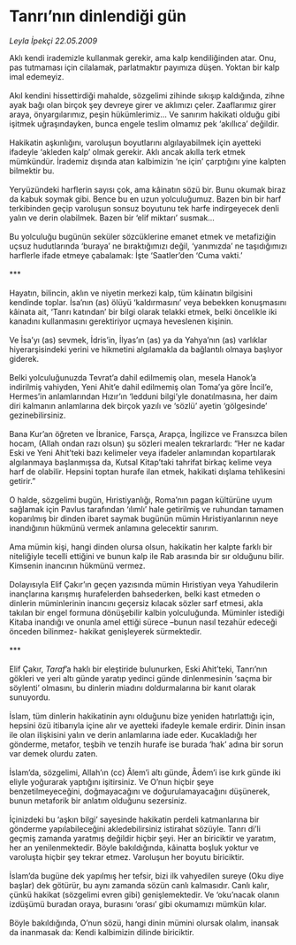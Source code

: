 # Tanrı’nın dinlendiği gün

*Leyla İpekçi 22.05.2009*

<div class="taraf_structure_2col_1zq">
<div class="margen_n">



 <p>Aklı kendi irademizle kullanmak gerekir, ama kalp kendiliğinden atar. Onu, pas tutmaması için cilalamak, parlatmaktır payımıza düşen. Yoktan bir kalp imal edemeyiz. <br/><br/>Akıl kendini hissettirdiği mahalde, sözgelimi zihinde sıkışıp kaldığında, zihne ayak bağı olan birçok şey devreye girer ve aklımızı çeler. Zaaflarımız girer araya, önyargılarımız, peşin hükümlerimiz... Ve sanırım hakikati olduğu gibi işitmek uğraşındayken, bunca engele teslim olmamız pek ‘akıllıca’ değildir. <br/><br/>Hakikatin aşkınlığını, varoluşun boyutlarını algılayabilmek için ayetteki ifadeyle ‘akleden kalp’ olmak gerekir. Aklı ancak akılla terk etmek mümkündür. İrademiz dışında atan kalbimizin ‘ne için’ çarptığını yine kalpten bilmektir bu. <br/><br/>Yeryüzündeki harflerin sayısı çok, ama kâinatın sözü bir. Bunu okumak biraz da kabuk soymak gibi. Bence bu en uzun yolculuğumuz. Bazen bin bir harf terkibinden geçip varoluşun sonsuz boyutunu tek harfe indirgeyecek denli yalın ve derin olabilmek. Bazen bir ‘elif miktarı’ susmak... <br/><br/>Bu yolculuğu bugünün seküler sözcüklerine emanet etmek ve metafiziğin uçsuz hudutlarında ‘buraya’ ne bıraktığımızı değil, ‘yanımızda’ ne taşıdığımızı harflerle ifade etmeye çabalamak: İşte ‘Saatler’den ‘Cuma vakti.’ <br/><br/>*** <br/><br/>Hayatın, bilincin, aklın ve niyetin merkezi kalp, tüm kâinatın bilgisini kendinde toplar. İsa’nın (as) ölüyü ‘kaldırmasını’ veya bebekken konuşmasını kâinata ait, ‘Tanrı katından’ bir bilgi olarak telakki etmek, belki öncelikle iki kanadını kullanmasını gerektiriyor uçmaya heveslenen kişinin. <br/><br/>Ve İsa’yı (as) sevmek, İdris’in, İlyas’ın (as) ya da Yahya’nın (as) varlıklar hiyerarşisindeki yerini ve hikmetini algılamakla da bağlantılı olmaya başlıyor giderek. <br/><br/>Belki yolculuğunuzda Tevrat’a dahil edilmemiş olan, mesela Hanok’a indirilmiş vahiyden, Yeni Ahit’e dahil edilmemiş olan Toma’ya göre İncil’e, Hermes’in anlamlarından Hızır’ın ‘ledduni bilgi’yle donatılmasına, her daim diri kalmanın anlamlarına dek birçok yazılı ve ‘sözlü’ ayetin ‘gölgesinde’ gezinebilirsiniz. <br/><br/>Bana Kur’an öğreten ve İbranice, Farsça, Arapça, İngilizce ve Fransızca bilen hocam, (Allah ondan razı olsun) şu sözleri mealen tekrarlardı: “Her ne kadar Eski ve Yeni Ahit’teki bazı kelimeler veya ifadeler anlamından kopartılarak algılanmaya başlanmışsa da, Kutsal Kitap’taki tahrifat birkaç kelime veya harf de olabilir. Hepsini toptan hurafe ilan etmek, hakikati dışlama tehlikesini getirir.” <br/><br/>O halde, sözgelimi bugün, Hıristiyanlığı, Roma’nın pagan kültürüne uyum sağlamak için Pavlus tarafından ‘ılımlı’ hale getirilmiş ve ruhundan tamamen koparılmış bir dinden ibaret saymak bugünün mümin Hıristiyanlarının neye inandığının hükmünü vermek anlamına gelecektir sanırım. <br/><br/>Ama mümin kişi, hangi dinden olursa olsun, hakikatin her kalpte farklı bir niteliğiyle tecelli ettiğini ve bunun kalp ile Rab arasında bir sır olduğunu bilir. Kimsenin inancının hükmünü vermez. <br/><br/>Dolayısıyla Elif Çakır’ın geçen yazısında mümin Hıristiyan veya Yahudilerin inançlarına karışmış hurafelerden bahsederken, belki kast etmeden o dinlerin müminlerinin inancını geçersiz kılacak sözler sarf etmesi, akla takılan bir engel formuna dönüşebilir kalbin yolculuğunda. Müminler istediği Kitaba inandığı ve onunla amel ettiği sürece –bunun nasıl tezahür edeceği önceden bilinmez- hakikat genişleyerek sürmektedir. <br/><br/>*** <br/><br/>Elif Çakır, <i>Taraf</i>’a haklı bir eleştiride bulunurken, Eski Ahit’teki, Tanrı’nın gökleri ve yeri altı günde yaratıp yedinci günde dinlenmesinin ‘saçma bir söylenti’ olmasını, bu dinlerin miadını doldurmalarına bir kanıt olarak sunuyordu. <br/><br/>İslam, tüm dinlerin hakikatinin aynı olduğunu bize yeniden hatırlattığı için, hepsini özü itibarıyla içine alır ve ayetteki ifadeyle kemale erdirir. Dinin insan ile olan ilişkisini yalın ve derin anlamlarına iade eder. Kucakladığı her gönderme, metafor, teşbih ve tenzih hurafe ise burada ‘hak’ adına bir sorun var demek olurdu zaten. <br/><br/>İslam’da, sözgelimi, Allah’ın (cc) Âlem’i altı günde, Âdem’i ise kırk günde iki eliyle yoğurarak yaptığını işitirsiniz. Ve O’nun hiçbir şeye benzetilmeyeceğini, doğmayacağını ve doğurulamayacağını düşünerek, bunun metaforik bir anlatım olduğunu sezersiniz. <br/><br/>İçinizdeki bu ‘aşkın bilgi’ sayesinde hakikatin perdeli katmanlarına bir gönderme yapılabileceğini akledebilirsiniz istirahat sözüyle. Tanrı di’li geçmiş zamanda yaratmış değildir hiçbir şeyi. Her an biriciktir ve yaratım, her an yenilenmektedir. Böyle bakıldığında, kâinatta boşluk yoktur ve varoluşta hiçbir şey tekrar etmez. Varoluşun her boyutu biriciktir. <br/><br/>İslam’da bugüne dek yapılmış her tefsir, bizi ilk vahyedilen sureye (Oku diye başlar) dek götürür, bu aynı zamanda sözün canlı kalmasıdır. Canlı kalır, çünkü hakikat (sözgelimi evren gibi) genişlemektedir. Ve ‘oku’nacak olanın izdüşümü buradan oraya, burasını ‘orası’ gibi okumamızı mümkün kılar. <br/><br/>Böyle bakıldığında, O’nun sözü, hangi dinin mümini olursak olalım, inansak da inanmasak da: Kendi kalbimizin dilinde biriciktir.</p>
<br/>
<br/>
<br/>



<br/>


<div id="taraf_not">
</div>

</div>


</div>

